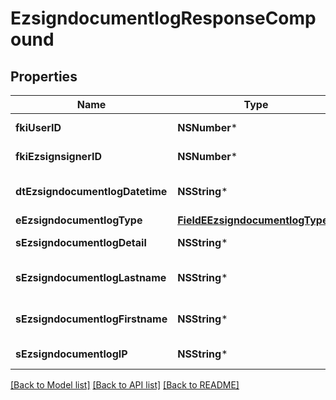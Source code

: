 # EzsigndocumentlogResponseCompound

## Properties
Name | Type | Description | Notes
------------ | ------------- | ------------- | -------------
**fkiUserID** | **NSNumber*** | The unique ID of the User | [optional] 
**fkiEzsignsignerID** | **NSNumber*** | The unique ID of the Ezsignsigner | [optional] 
**dtEzsigndocumentlogDatetime** | **NSString*** | The date and time at which the event was logged | 
**eEzsigndocumentlogType** | [**FieldEEzsigndocumentlogType***](FieldEEzsigndocumentlogType.md) |  | 
**sEzsigndocumentlogDetail** | **NSString*** | The detail of the Ezsigndocumentlog | 
**sEzsigndocumentlogLastname** | **NSString*** | The last name of the User or Ezsignsigner | 
**sEzsigndocumentlogFirstname** | **NSString*** | The first name of the User or Ezsignsigner | 
**sEzsigndocumentlogIP** | **NSString*** | Represent an IP address. | 

[[Back to Model list]](../README.md#documentation-for-models) [[Back to API list]](../README.md#documentation-for-api-endpoints) [[Back to README]](../README.md)


